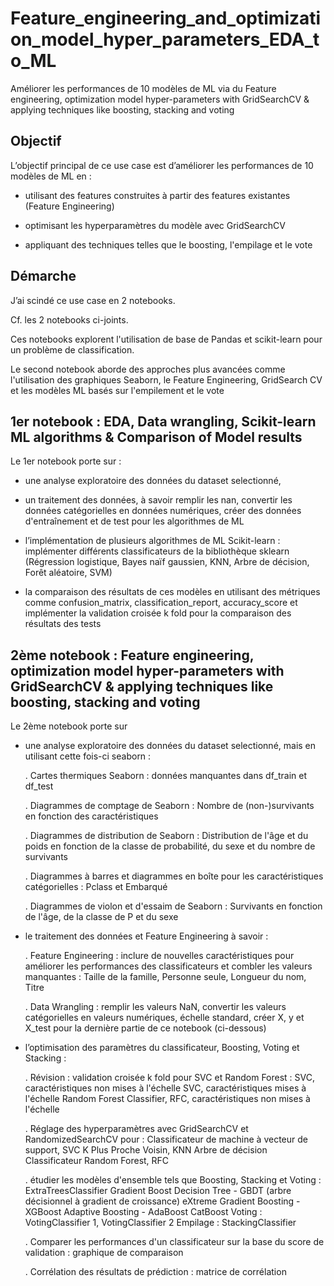 # Feature_engineering_and_optimization_model_hyper_parameters_EDA_to_ML
Améliorer les performances de 10 modèles de ML via du Feature engineering, optimization model hyper-parameters with GridSearchCV &amp; applying techniques like boosting, stacking and voting



## Objectif

L’objectif principal de ce use case est d’améliorer les performances de 10 modèles de ML en :

- utilisant des features construites à partir des features existantes (Feature Engineering)

- optimisant les hyperparamètres du modèle avec GridSearchCV

- appliquant des techniques telles que le boosting, l'empilage et le vote




## Démarche 

J’ai scindé ce use case en 2 notebooks.

Cf. les 2 notebooks ci-joints.

Ces notebooks explorent l'utilisation de base de Pandas et scikit-learn pour un problème de classification.

Le second notebook aborde des approches plus avancées comme l'utilisation des graphiques Seaborn, le Feature Engineering, GridSearch CV et les modèles ML basés sur l'empilement et le vote




## 1er notebook : EDA, Data wrangling, Scikit-learn ML algorithms & Comparison of Model results

Le 1er notebook porte sur :
- une analyse exploratoire des données du dataset selectionné,
- un traitement des données, à savoir remplir les nan, convertir les données catégorielles en données numériques, créer des données d'entraînement et de test pour les algorithmes de ML

- l’implémentation de plusieurs algorithmes de ML Scikit-learn : implémenter différents classificateurs de la bibliothèque sklearn (Régression logistique, Bayes naïf gaussien, KNN, Arbre de décision, Forêt aléatoire, SVM)
- la comparaison des résultats de ces modèles en utilisant des métriques comme confusion_matrix, classification_report, accuracy_score et implémenter la validation croisée k fold pour la comparaison des résultats des tests




## 2ème notebook : Feature engineering, optimization model hyper-parameters with GridSearchCV & applying techniques like boosting, stacking and voting

Le 2ème notebook porte sur 
- une analyse exploratoire des données du dataset selectionné, mais en utilisant cette fois-ci seaborn :
  
    . Cartes thermiques Seaborn : données manquantes dans df_train et df_test
  
    . Diagrammes de comptage de Seaborn : Nombre de (non-)survivants en fonction des caractéristiques
  
    . Diagrammes de distribution de Seaborn : Distribution de l'âge et du poids en fonction de la classe de probabilité, du sexe et du nombre de survivants
  
    . Diagrammes à barres et diagrammes en boîte pour les caractéristiques catégorielles : Pclass et Embarqué
  
    . Diagrammes de violon et d'essaim de Seaborn : Survivants en fonction de l'âge, de la classe de P et du sexe


- le traitement des données et Feature Engineering à savoir :

    . Feature Engineering : inclure de nouvelles caractéristiques pour améliorer les performances des classificateurs et combler les valeurs manquantes :
    Taille de la famille, Personne seule, Longueur du nom, Titre

    . Data Wrangling : remplir les valeurs NaN, convertir les valeurs catégorielles en valeurs numériques, échelle standard, créer X, y et X_test pour la dernière partie de ce notebook (ci-dessous)


- l’optimisation des paramètres du classificateur, Boosting, Voting et Stacking :

    . Révision : validation croisée k fold pour SVC et Random Forest :
    SVC, caractéristiques non mises à l'échelle
    SVC, caractéristiques mises à l'échelle
    Random Forest Classifier, RFC, caractéristiques non mises à l'échelle

    . Réglage des hyperparamètres avec GridSearchCV et RandomizedSearchCV pour :
    Classificateur de machine à vecteur de support, SVC
    K Plus Proche Voisin, KNN
    Arbre de décision
    Classificateur Random Forest, RFC

    . étudier les modèles d'ensemble tels que Boosting, Stacking et Voting :
    ExtraTreesClassifier
    Gradient Boost Decision Tree - GBDT (arbre décisionnel à gradient de croissance)
    eXtreme Gradient Boosting - XGBoost
    Adaptive Boosting - AdaBoost
    CatBoost
    Voting : VotingClassifier 1, VotingClassifier 2
    Empilage : StackingClassifier

    . Comparer les performances d'un classificateur sur la base du score de validation : graphique de comparaison

    . Corrélation des résultats de prédiction : matrice de corrélation

















